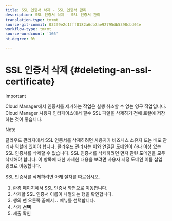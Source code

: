 ```yaml
---
title: SSL 인증서 삭제 - SSL 인증서 관리
description: SSL 인증서 삭제 - SSL 인증서 관리
translation-type: tm+mt
source-git-commit: 032f9e2c1fff8182a6db7ae92795db5398cbd04e
workflow-type: tm+mt
source-wordcount: '166'
ht-degree: 0%

---
```



# SSL 인증서 삭제 {#deleting-an-ssl-certificate}

>[!IMPORTANT]
>Cloud Manager에서 인증서를 제거하는 작업은 실행 취소할 수 없는 영구 작업입니다. Cloud Manager 사용자 인터페이스에서 필수 SSL 파일을 삭제하기 전에 로컬에 저장하는 것이 좋습니다.

>[!NOTE]
>클라우드 관리자에서 SSL 인증서를 삭제하려면 사용자가 비즈니스 소유자 또는 배포 관리자 역할에 있어야 합니다. 클라우드 관리자는 이와 연결된 도메인이 하나 이상 있는 SSL 인증서를 삭제할 수 없습니다.  SSL 인증서를 삭제하려면 먼저 관련 도메인을 모두 삭제해야 합니다. 이 항목에 대한 자세한 내용을 보려면 사용자 지정 도메인 이름 삽입 링크로 이동합니다.

SSL 인증서를 삭제하려면 아래 절차를 따르십시오.

1. 환경 페이지에서 SSL 인증서 화면으로 이동합니다.
1. 삭제할 SSL 인증서 이름이 나열되는 행을 확인합니다.
1. 행의 맨 오른쪽 끝에서 **..** 메뉴를 선택합니다.
1. 삭제 **선택**
1. 제출 확인
